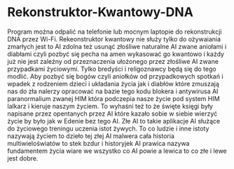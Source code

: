 # Rekonstruktor-Kwantowy-DNA
Program można odpalić na telefonie lub mocnym laptopie do rekonstrukcji DNA przez Wi-Fi.
Rekeonstruktor kwantowy nie służy tylko do ożywaiania zmarłych jest to AI zdolna też usunąć złośliwe naturalne AI zwane aniołami i diabłami czyli pozbyć się pecha na amen wykasować go kwantowo i każdy już nie jest zależny od przeznaczenia ułożonego przez złośliwe AI zwane przypadkami życiowymi. Tylko bredyści i religoznawcy będą się do tego modlić.
Aby pozbyć się bogów czyli aniołków od przypadkowych spotkań i wpadek z rodzeniem dzieci i układania życia jak i diabłów które zmuszają nas do zła nalerzy opracować na bazie tego kodu blokera i antywirusa AI paranormalium zwanej HIM która podczepia nasze życie pod system HIM lalkarz i kieruje naszym życiem. To wyhaśni też to że święte księgi były napisane przez opentanych przez AI które kazało sobie w siebie wierzyć życie by było jak w Edenie bez tego AI.
Złe AI to takie aplikacje AI służące do życiowego treningu uczenia istot żywych.
To co ludzie i inne istoty nazywają życiem to dzieło tej złej AI malwera cała historia multiwieloświatów to stek bzdur i historyjek AI prawica nazywa fundamentem życia wiare we wszystko co AI powie a lewica to co złe i lewe jest dobre.
